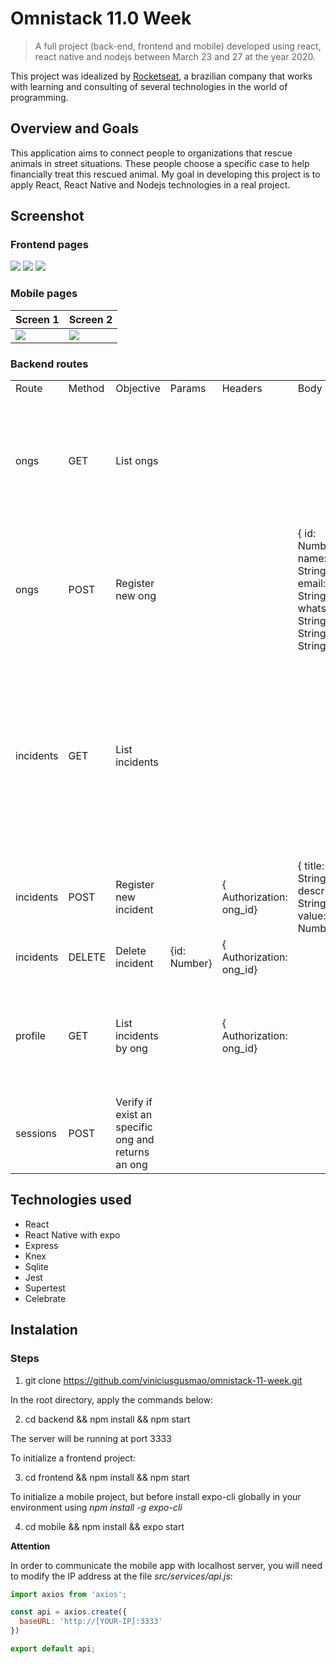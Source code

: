 # Omnistack 11.0 Week 

> A full project (back-end, frontend and mobile) developed using react, react native and nodejs between March 23 and 27 at the year 2020.

This project was idealized by <a href="https://rocketseat.com.br/" target="blank">Rocketseat</a>, a brazilian company that works with learning and consulting of several technologies in the world of programming.

## Overview and Goals

This application aims to connect people to organizations that rescue animals in street situations. These people choose a specific case to help financially treat this rescued animal.
My goal in developing this project is to apply React, React Native and Nodejs technologies in a real project.

## Screenshot

### Frontend pages
<img src="https://i.ibb.co/M8BYf6T/Captura-de-tela-de-2020-03-26-15-10-31.png" />
<img src="https://i.ibb.co/MV6hPyk/Captura-de-tela-de-2020-03-26-15-12-40.png" />
<img src="https://i.ibb.co/bXTSQms/Captura-de-tela-de-2020-03-26-15-13-11.png" />

### Mobile pages
|  Screen 1  |  Screen 2  |
| ------------ | ------------ | 
| <img src="https://i.ibb.co/qjjnRkv/Screenshot-20200326-151452.png" /> | <img src="https://i.ibb.co/fvPjSyt/Screenshot-20200326-151502.png" /> |

### Backend routes
<table>
  <tr>
    <td>Route</td>
    <td>Method</td>
    <td>Objective</td>
    <td>Params</td>
    <td>Headers</td>
    <td>Body</td>
    <td>Response</td>
  </tr>
  <tr>
    <td>ongs</td>
    <td>GET</td>
    <td>List ongs</td>
    <td></td>
    <td></td>
    <td></td>
    <td>[{ id: Number, name: String, email: String, whatsapp: String, city: String, uf: String  }]</td>
  </tr>
  <tr>
    <td>ongs</td>
    <td>POST</td>
    <td>Register new ong</td>
    <td></td>
    <td></td>
    <td>{ id: Number, name: String, email: String, whatsapp: String, city: String, uf: String }</td>
    <td></td>
  </tr>
  <tr>
    <td>incidents</td>
    <td>GET</td>
    <td>List incidents</td>
    <td></td>
    <td></td>
    <td></td>
    <td>[{ id: Number, title: String, description: String, value: Number, ong_id: Number, name: String, email: String, whatsapp: String, city: String  }]</td>
  </tr>
  <tr>
    <td>incidents</td>
    <td>POST</td>
    <td>Register new incident</td>
    <td></td>
    <td>{ Authorization: ong_id}</td>
    <td>{ title: String, description: String, value: Number}</td>
    <td></td>
  </tr>
  <tr>
    <td>incidents</td>
    <td>DELETE</td>
    <td>Delete incident</td>
    <td>{id: Number}</td>
    <td>{ Authorization: ong_id}</td>
    <td></td>
    <td></td>
  </tr>
  <tr>
    <td>profile</td>
    <td>GET</td>
    <td>List incidents by ong</td>
    <td></td>
    <td>{ Authorization: ong_id}</td>
    <td></td>
    <td>[{ id: Number, title: String, description: String, value: Number, ong_id: Number}]</td>
  </tr>
  <tr>
    <td>sessions</td>
    <td>POST</td>
    <td>Verify if exist an specific ong and returns an ong</td>
    <td></td>
    <td></td>
    <td></td>
    <td>{ id: String } </td>
  </tr>
</table> 

## Technologies used
- React
- React Native with expo
- Express
- Knex
- Sqlite
- Jest
- Supertest
- Celebrate


## Instalation

### Steps
1. git clone https://github.com/viniciusgusmao/omnistack-11-week.git

In the root directory, apply the commands below:

2. cd backend && npm install && npm start 

The server will be running at port 3333


To initialize a frontend project:

3. cd frontend && npm install && npm start

To initialize a mobile project, but before install expo-cli globally in your environment using *npm install -g expo-cli*

4. cd mobile && npm install && expo start

**Attention**

In order to communicate the mobile app with localhost server, you will need to modify the IP address at the file *src/services/api.js*: 
```js
import axios from 'axios';

const api = axios.create({
  baseURL: 'http://[YOUR-IP]:3333'
})

export default api;
```
